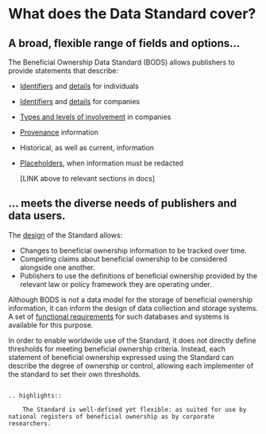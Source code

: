 # What does the Data Standard cover?

<h2>A broad, flexible range of fields and options...</h2>

The Beneficial Ownership Data Standard (BODS) allows publishers to provide statements that describe:

* [Identifiers](identifiers.md) and [details](data-schema-reference.md#personstatement) for individuals
* [Identifiers](identifiers.md) and [details](data-schema-reference.md#entitystatement) for companies
* [Types and levels of involvement](data-schema-reference.md#interest) in companies
* [Provenance](provenance.md) information
* Historical, as well as current, information
* [Placeholders](data-schema-reference.md#unspecified), when information must be redacted

	[LINK above to relevant sections in docs]


<h2>... meets the diverse needs of publishers and data users.</h2>

The [design](modelling-beneficial-ownership-info.md) of the Standard allows:

* Changes to beneficial ownership information to be tracked over time.
* Competing claims about beneficial ownership to be considered alongside one another.
* Publishers to use the definitions of beneficial ownership provided by the relevant law or policy framework they are operating under.

Although BODS is not a data model for the storage of beneficial ownership information, it can inform the design of data collection and storage systems. A set of [functional requirements](functional-requirements.md) for such databases and systems is available for this purpose.

In order to enable worldwide use of the Standard, it does not directly define thresholds for meeting beneficial ownership criteria. Instead, each statement of beneficial ownership expressed using the Standard can describe the degree of ownership or control, allowing each implementer of the standard to set their own thresholds. 

```eval_rst 

.. highlights:: 
    
    The Standard is well-defined yet flexible: as suited for use by national registers of beneficial ownership as by corporate researchers.

``` 





